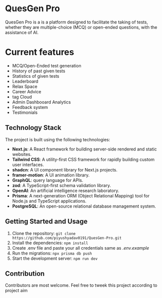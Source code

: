 # QuesGen Pro

QuesGen Pro is a is a platform designed to facilitate the taking of tests, whether they are multiple-choice (MCQ) or open-ended questions, with the assistance of AI.

# Current features

- MCQ/Open-Ended test generation
- History of past given tests
- Statistics of given tests
- Leaderboard
- Relax Space
- Career Advice
- tag Cloud
- Admin Dashbooard Analytics
- Feedback system
- Testimonials

## Technology Stack

The project is built using the following technologies:

- **Next.js**: A React framework for building server-side rendered and static websites.
- **Tailwind CSS**: A utility-first CSS framework for rapidly building custom user interfaces.
- **shadcn**: A UI component library for Next.js projects.
- **framer-motion**: A UI animation library.
- **GraphQL**: query language for APIs.
- **zod**: A TypeScript-first schema validation library.
- **OpenAI**: An artificial intelligence research laboratory.
- **Prisma**: A next-generation ORM (Object Relational Mapping) tool for Node.js and TypeScript applications.
- **PostgreSQL**: An open-source relational database management system.

## Getting Started and Usage

1. Clone the repository: `git clone https://github.com/piyushyadav0191/QuesGen-Pro.git`
2. Install the dependencies: `npm install`
3. Create .env file and paste your all credentials same as _.env.example_
4. Run the migrations: `npx prisma db push`
5. Start the development server: `npm run dev`

## Contribution

Contributors are most welcome. Feel free to tweek this project according to project aim
